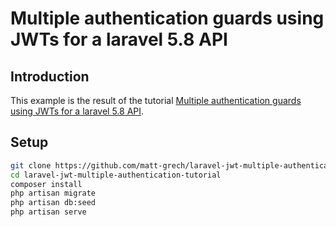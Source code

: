 # Multiple authentication guards using JWTs for a laravel 5.8 API #

## Introduction ##
This example is the result of the tutorial [Multiple authentication guards using JWTs for a laravel 5.8 API](https://www.matt-grech.com/blog/laravel-jwt-multiple-authentication-tutorial).

## Setup ##
```bash
git clone https://github.com/matt-grech/laravel-jwt-multiple-authentication-tutorial.git
cd laravel-jwt-multiple-authentication-tutorial
composer install
php artisan migrate
php artisan db:seed
php artisan serve
```
